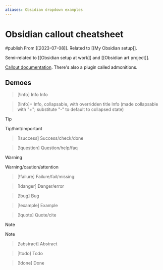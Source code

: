 ```yaml
---
aliases: Obsidian dropdown examples
---
```

# Obsidian callout cheatsheet
#publish 
From [[2023-07-08]].
Related to [[My Obsidian setup]].

Semi-related to [[Obsidian setup at work]] and [[Obsidian art project]].

[Callout documentation](https://help.obsidian.md/Editing+and+formatting/Callouts#Supported+types). There's also a plugin called admonitions.

## Demoes

> [!info] Info
> Info

> [!info]+ Info, collapsable, with overridden title
> Info (made collapsable with "+"; substitute "-" to default to collapsed state)

> [!tip]
> Tip/hint/important

>[!success]
>Success/check/done

> [!question]
> Question/help/faq

> [!warning]
> Warning/caution/attention

> [!failure]
> Failure/fail/missing

> [!danger]
> Danger/error

> [!bug]
> Bug

> [!example]
> Example

> [!quote]
> Quote/cite

> [!note]
> Note

> [!abstract]
> Abstract

> [!todo]
> Todo

> [!done]
> Done

